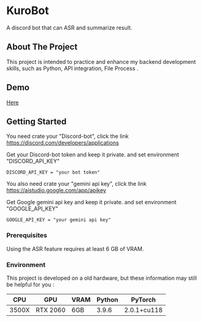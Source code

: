 # KuroBot

A discord bot that can ASR and summarize result.

## About The Project

This project is intended to practice and enhance my backend development skills, such as Python, API integration, File Process .  

## Demo
  [Here](https://www.youtube.com/watch?v=v0_sXrAcx0M)

## Getting Started

You need crate your "Discord-bot", click the link https://discord.com/developers/applications

Get your Discord-bot token and keep it private.
and set environment "DISCORD_API_KEY"
```
DISCORD_API_KEY = "your bot token"
```

You also need crate your "gemini api key", click the link https://aistudio.google.com/app/apikey

Get Google gemini api key and keep it private.
and set environment "GOOGLE_API_KEY"
```
GOOGLE_API_KEY = "your gemini api key"
```

### Prerequisites
Using the ASR feature requires at least 6 GB of VRAM.

### Environment
This project is developed on a old hardware, but these information may still be helpful for you :

| CPU | GPU | VRAM | Python | PyTorch |
|  ----  | ----  | ----  | ----  | ----  |
| 3500X | RTX 2060 | 6GB | 3.9.6 | 2.0.1+cu118|

